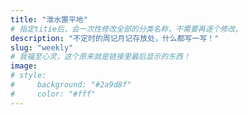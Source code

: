 ```yaml
---
title: "泄水置平地"
# 指定titie后，会一次性修改全部的分类名称，不需要再逐个修改。
description: "不定时的周记月记存放处，什么都写一写！"
slug: "weekly"
# 我福至心灵，这个原来就是链接里最后显示的东西！
image: 
# style:
#     background: "#2a9d8f"
#     color: "#fff"
---
```

